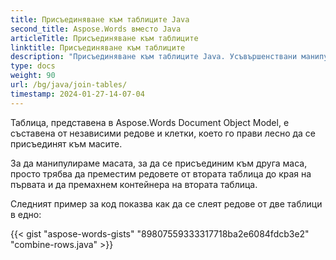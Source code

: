 ```yaml
---
title: Присъединяване към таблиците Java
second_title: Aspose.Words вместо Java
articleTitle: Присъединяване към таблиците
linktitle: Присъединяване към таблиците
description: "Присъединяване към таблиците Java. Усъвършенствани манипулации на маси, присъедини и раздели с помощта на Java."
type: docs
weight: 90
url: /bg/java/join-tables/
timestamp: 2024-01-27-14-07-04
---
```


Таблица, представена в Aspose.Words Document Object Model, е съставена от независими редове и клетки, което го прави лесно да се присъединят към масите.

За да манипулираме масата, за да се присъединим към друга маса, просто трябва да преместим редовете от втората таблица до края на първата и да премахнем контейнера на втората таблица.

Следният пример за код показва как да се слеят редове от две таблици в едно:

{{< gist "aspose-words-gists" "89807559333317718ba2e6084fdcb3e2" "combine-rows.java" >}}
